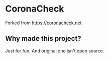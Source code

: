 # CoronaCheck
Forked from https://coronacheck.net

## Why made this project?
Just for fun. And original one isn't open source.
